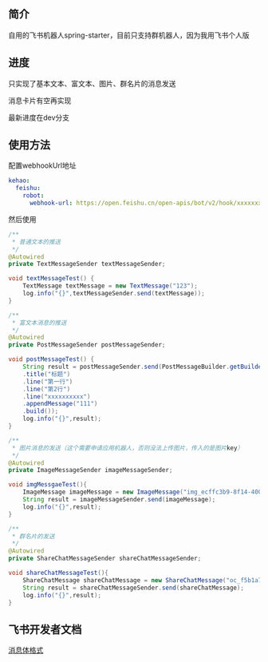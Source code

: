## 简介
自用的飞书机器人spring-starter，目前只支持群机器人，因为我用飞书个人版

## 进度
只实现了基本文本、富文本、图片、群名片的消息发送

消息卡片有空再实现

最新进度在dev分支

## 使用方法
配置webhookUrl地址
```yaml
kehao:
  feishu:
    robot:
      webhook-url: https://open.feishu.cn/open-apis/bot/v2/hook/xxxxxxxxxxxx
```
然后使用
```java
/**
 * 普通文本的推送
 */
@Autowired
private TextMessageSender textMessageSender;

void textMessageTest() {
    TextMessage textMessage = new TextMessage("123");
    log.info("{}",textMessageSender.send(textMessage));
}
```
```java
/**
 * 富文本消息的推送
 */
@Autowired
private PostMessageSender postMessageSender;

void postMessageTest() {
    String result = postMessageSender.send(PostMessageBuilder.getBuilder()
    .title("标题")
    .line("第一行")
    .line("第2行")
    .line("xxxxxxxxxx")
    .appendMessage("111")
    .build());
    log.info("{}",result);
}
```
```java
/**
 * 图片消息的发送（这个需要申请应用机器人，否则没法上传图片，传入的是图片key）
 */
@Autowired
private ImageMessageSender imageMessageSender;

void imgMessgaeTest(){
    ImageMessage imageMessage = new ImageMessage("img_ecffc3b9-8f14-400f-a014-05eca1a4310g");
    String result = imageMessageSender.send(imageMessage);
    log.info("{}",result);
}
```
```java
/**
 * 群名片的发送
 */
@Autowired
private ShareChatMessageSender shareChatMessageSender;

void shareChatMessageTest(){
    ShareChatMessage shareChatMessage = new ShareChatMessage("oc_f5b1a7eb27ae2c7b6adc2a74faf339ff");
    String result = shareChatMessageSender.send(shareChatMessage);
    log.info("{}",result);
}
```


## 飞书开发者文档
[消息体格式](https://open.feishu.cn/document/uAjLw4CM/ukTMukTMukTM/im-v1/message/create_json#392c2afd)
